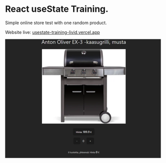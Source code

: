 # React useState Training.
Simple online store test with one random product.

Website live:
[usestate-training-livid.vercel.app](usestate-training-livid.vercel.app)

![screenshot](src/img/preview.png)
